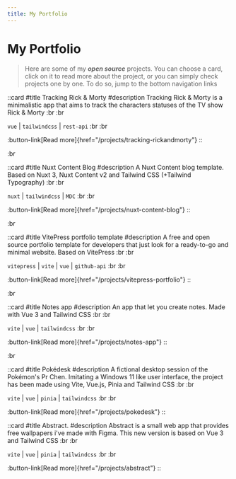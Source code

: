 ```yaml
---
title: My Portfolio
---
```


# My Portfolio

> Here are some of my **_open source_** projects. You can choose a card, click on it to read more about the project, or you can simply check projects one by one. To do so, jump to the bottom navigation links

::card
#title
Tracking Rick & Morty 
#description
Tracking Rick & Morty is a minimalistic app that aims to track the characters statuses of the TV show Rick & Morty :br :br

  `vue` | `tailwindcss` | `rest-api` :br :br

  :button-link[Read more]{href="/projects/tracking-rickandmorty"}
::

:br

::card
#title
Nuxt Content Blog
#description
A Nuxt Content blog template. Based on Nuxt 3, Nuxt Content v2 and Tailwind CSS (+Tailwind Typography) :br :br

  `nuxt` | `tailwindcss` | `MDC` :br :br

  :button-link[Read more]{href="/projects/nuxt-content-blog"}
::

:br

::card
#title
VitePress portfolio template
#description
A free and open source portfolio template for developers that just look for a ready-to-go and minimal website. Based on VitePress :br :br

  `vitepress` | `vite` | `vue` | `github-api` :br :br

  :button-link[Read more]{href="/projects/vitepress-portfolio"}
::

:br

::card
#title
Notes app
#description
An app that let you create notes. Made with Vue 3 and Tailwind CSS :br :br

  `vite` | `vue` | `tailwindcss` :br :br

  :button-link[Read more]{href="/projects/notes-app"}
::

:br

::card
#title
Pokédesk
#description
A fictional desktop session of the Pokémon's Pr Chen. Imitating a Windows 11 like user interface, the project has been made using Vite, Vue.js, Pinia and Tailwind CSS :br :br

  `vite` | `vue` | `pinia` | `tailwindcss` :br :br

  :button-link[Read more]{href="/projects/pokedesk"}
::

::card
#title
Abstract.
#description
Abstract is a small web app that provides free wallpapers i've made with Figma. This new version is based on Vue 3 and Tailwind CSS :br :br

  `vite` | `vue` | `pinia` | `tailwindcss` :br :br

  :button-link[Read more]{href="/projects/abstract"}
::